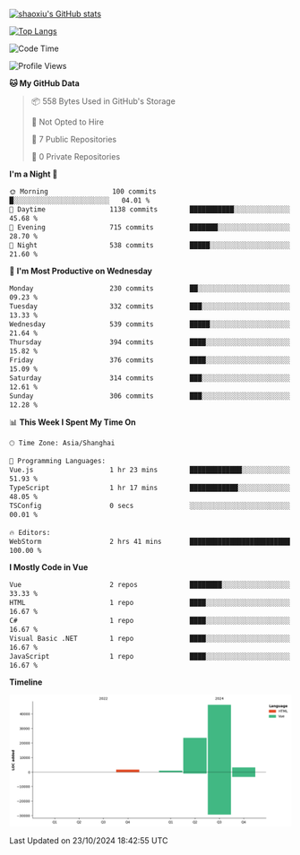 [![shaoxiu's GitHub stats](https://github-readme-stats.vercel.app/api?username=shaoxiu&count_private=true&show_icons=true)](https://github.com/anuraghazra/github-readme-stats)

[![Top Langs](https://github-readme-stats.vercel.app/api/top-langs/?username=shaoxiu&layout=compact)](https://github.com/anuraghazra/github-readme-stats)


<!--START_SECTION:waka-->
![Code Time](http://img.shields.io/badge/Code%20Time-103%20hrs%2022%20mins-blue)

![Profile Views](http://img.shields.io/badge/Profile%20Views-0-blue)

**🐱 My GitHub Data** 

> 📦 558 Bytes Used in GitHub's Storage 
 > 
> 🚫 Not Opted to Hire
 > 
> 📜 7 Public Repositories 
 > 
> 🔑 0 Private Repositories 
 > 
**I'm a Night 🦉** 

```text
🌞 Morning                100 commits         █░░░░░░░░░░░░░░░░░░░░░░░░   04.01 % 
🌆 Daytime                1138 commits        ███████████░░░░░░░░░░░░░░   45.68 % 
🌃 Evening                715 commits         ███████░░░░░░░░░░░░░░░░░░   28.70 % 
🌙 Night                  538 commits         █████░░░░░░░░░░░░░░░░░░░░   21.60 % 
```
📅 **I'm Most Productive on Wednesday** 

```text
Monday                   230 commits         ██░░░░░░░░░░░░░░░░░░░░░░░   09.23 % 
Tuesday                  332 commits         ███░░░░░░░░░░░░░░░░░░░░░░   13.33 % 
Wednesday                539 commits         █████░░░░░░░░░░░░░░░░░░░░   21.64 % 
Thursday                 394 commits         ████░░░░░░░░░░░░░░░░░░░░░   15.82 % 
Friday                   376 commits         ████░░░░░░░░░░░░░░░░░░░░░   15.09 % 
Saturday                 314 commits         ███░░░░░░░░░░░░░░░░░░░░░░   12.61 % 
Sunday                   306 commits         ███░░░░░░░░░░░░░░░░░░░░░░   12.28 % 
```


📊 **This Week I Spent My Time On** 

```text
🕑︎ Time Zone: Asia/Shanghai

💬 Programming Languages: 
Vue.js                   1 hr 23 mins        █████████████░░░░░░░░░░░░   51.93 % 
TypeScript               1 hr 17 mins        ████████████░░░░░░░░░░░░░   48.05 % 
TSConfig                 0 secs              ░░░░░░░░░░░░░░░░░░░░░░░░░   00.01 % 

🔥 Editors: 
WebStorm                 2 hrs 41 mins       █████████████████████████   100.00 % 
```

**I Mostly Code in Vue** 

```text
Vue                      2 repos             ████████░░░░░░░░░░░░░░░░░   33.33 % 
HTML                     1 repo              ████░░░░░░░░░░░░░░░░░░░░░   16.67 % 
C#                       1 repo              ████░░░░░░░░░░░░░░░░░░░░░   16.67 % 
Visual Basic .NET        1 repo              ████░░░░░░░░░░░░░░░░░░░░░   16.67 % 
JavaScript               1 repo              ████░░░░░░░░░░░░░░░░░░░░░   16.67 % 
```



**Timeline**

![Lines of Code chart](https://raw.githubusercontent.com/shaoxiu/shaoxiu/main/assets/bar_graph.png)


 Last Updated on 23/10/2024 18:42:55 UTC
<!--END_SECTION:waka-->
